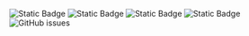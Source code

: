 ![Static Badge](https://img.shields.io/badge/blacklists-60-000000) ![Static Badge](https://img.shields.io/badge/blacklisted-2941137-cc0000) ![Static Badge](https://img.shields.io/badge/whitelisted-2244-00CC00) ![Static Badge](https://img.shields.io/badge/streaming_blacklist-28107-000000) ![GitHub issues](https://img.shields.io/github/issues/fabriziosalmi/blacklists)

